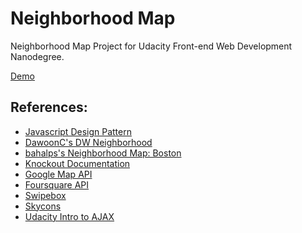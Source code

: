 <h1>Neighborhood Map</h1>
<p>Neighborhood Map Project for Udacity Front-end Web Development Nanodegree.</p>
<p><a href ="http://mi6u3l.github.io/NeighborhoodMap">Demo</a></p>
<h2>References:</h2>
<ul>
	<li><a href = "https://www.udacity.com/course/ud989">Javascript Design Pattern</a></li>
	<li><a href ="https://github.com/DawoonC/dw-neighborhood">DawoonC's DW Neighborhood</a></li>
	<li><a href="https://github.com/bahalps/frontend-nanodegree-neighborhood-map">bahalps's Neighborhood Map: Boston</a></li>
	<li><a href="http://knockoutjs.com/documentation/introduction.html">Knockout Documentation</a></li>
	<li><a href="https://developers.google.com/maps/documentation/javascript/tutorial">Google Map API</a></li>
	<li><a href="https://developer.foursquare.com/">Foursquare API</a></li>
	<li><a href="http://brutaldesign.github.io/swipebox/">Swipebox</a></li>
	<li><a href="http://darkskyapp.github.io/skycons/">Skycons</a></li>
	<li><a href="https://www.udacity.com/course/ud110">Udacity Intro to AJAX</a></li>
</ul>